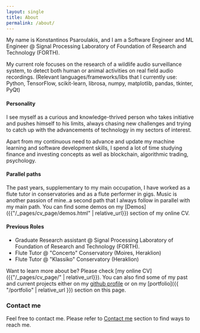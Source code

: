 ```yaml
---
layout: single
title: About
permalink: /about/
---
```



My name is Konstantinos Psaroulakis, and I am a Software Engineer and ML Engineer @ Signal Processing Laboratory of Foundation of Research and Technology (FORTH). 

My current role focuses on the research of a wildlife audio surveillance system, to detect both human or animal activities on real field audio recordings. (Relevant languages/frameworks/libs that I currently use: Python, TensorFlow, scikit-learn, librosa, numpy, matplotlib, pandas, tkinter, PyQt)


#### Personality 
I see myself as a curious and knowledge-thrived person who takes initiative and pushes himself to his limits, always chasing new challenges and trying to catch up with the advancements of technology in my sectors of interest.

Apart from my continuous need to advance and update my machine learning and software development skills, I spend a lot of time studying finance and investing concepts as well as blockchain, algorithmic trading, psychology.

#### Parallel paths
The past years, supplementary to my main occupation, I have worked as a flute tutor in conservatories and as a flute performer in gigs. Music is another passion of mine..a second path that I always follow in parallel with my main path. You can find some demos on my [Demos]({{"/_pages/cv_page/demos.html" | relative_url}}) section of my online CV.


#### Previous Roles 

- Graduate Research assistant @ Signal Processing Laboratory of Foundation of Research and Technology (FORTH).
- Flute Tutor @ "Concerto" Conservatory (Moires, Heraklion) 
- Flute Tutor @ "Klassiko" Conservatory (Heraklion)
	
	
Want to learn more about be? Please check [my online CV]({{"/_pages/cv_page/" | relative_url}}).
You can also find some of my past and current projects either on my [github profile](https://github.com/konpsar/) or on my [portfolio]({{ "/portfolio" | relative_url }}) section on this page.

### Contact me

Feel free to contact me. Please refer to [Contact me](/contact/) section to find ways to reach me.